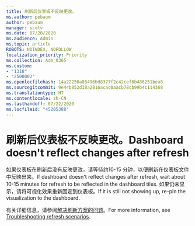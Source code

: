 ```yaml
---
title: 刷新后仪表板不反映更改。
ms.author: pebaum
author: pebaum
manager: scotv
ms.date: 07/20/2020
ms.audience: Admin
ms.topic: article
ROBOTS: NOINDEX, NOFOLLOW
localization_priority: Priority
ms.collection: Adm_O365
ms.custom:
- "1318"
- "2500002"
ms.openlocfilehash: 14a22250a86496bd8377f2c42cef6b486251bea8
ms.sourcegitcommit: 9e44b852d18a2816acac0aacb78cb99b4c114368
ms.translationtype: HT
ms.contentlocale: zh-CN
ms.lasthandoff: 07/22/2020
ms.locfileid: "45205388"
---
```

# <a name="dashboard-doesnt-reflect-changes-after-refresh"></a><span data-ttu-id="8c38e-102">刷新后仪表板不反映更改。</span><span class="sxs-lookup"><span data-stu-id="8c38e-102">Dashboard doesn't reflect changes after refresh</span></span>

<span data-ttu-id="8c38e-103">如果仪表板在刷新后没有反映更改，请等待约10-15 分钟，以便刷新在仪表板文件中反映出来。</span><span class="sxs-lookup"><span data-stu-id="8c38e-103">If dashboard doesn't reflect changes after refresh, wait about 10-15 minutes for refresh to be reflected in the dashboard tiles.</span></span> <span data-ttu-id="8c38e-104">如果仍未显示，请将可视化效果重新固定到仪表板。</span><span class="sxs-lookup"><span data-stu-id="8c38e-104">If it is still not showing up, re-pin the visualization to the dashboard.</span></span>

<span data-ttu-id="8c38e-105">有关详细信息，请参阅[解决刷新方案的问题](https://docs.microsoft.com/power-bi/refresh-troubleshooting-refresh-scenarios)。</span><span class="sxs-lookup"><span data-stu-id="8c38e-105">For more information, see [Troubleshooting refresh scenarios](https://docs.microsoft.com/power-bi/refresh-troubleshooting-refresh-scenarios).</span></span>
